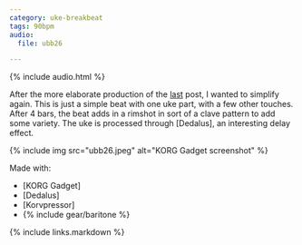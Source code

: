 ```yaml
---
category: uke-breakbeat
tags: 90bpm
audio:
  file: ubb26

---
```

{% include audio.html %}

After the more elaborate production of the [last](??) post, I wanted to simplify again. This is just a simple beat with one uke part, with a few other touches. After 4 bars, the beat adds in a rimshot in sort of a clave pattern to add some variety. The uke is processed through [Dedalus], an interesting delay effect.

{% include img src="ubb26.jpeg" alt="KORG Gadget screenshot" %}

Made with:

* [KORG Gadget]
* [Dedalus]
* [Korvpressor]
* {% include gear/baritone %}

{% include links.markdown %}